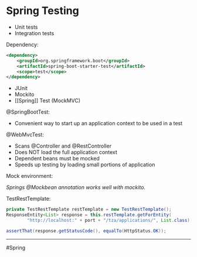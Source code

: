 # Spring Testing
- Unit tests
- Integration tests

Dependency:
```xml
<dependency>
    <groupId>org.springframework.boot</groupId>
    <artifactId>spring-boot-starter-test</artifactId>
    <scope>test</scope>
</dependency>
```

- JUnit
- Mockito
- [[Spring]] Test (MockMVC)

@SpringBootTest:
- Convenient way to start up an application context to be used in a test

@WebMvcTest:
- Scans @Controller and @RestController
- Does NOT load the full application context
- Dependent beans must be mocked
- Speeds up testing by loading small portions of application

Mock environment:

*Springs @Mockbean annotation works well with mockito.*

TestRestTemplate:

```java
private TestRestTemplate restTemplate = new TestRestTemplate();
ResponseEntity<List> response = this.restTemplate.getForEntity(
        "http://localhost:" + port + "/tza/applications/", List.class);

assertThat(response.getStatusCode(), equalTo(HttpStatus.OK));
```


---
#Spring 